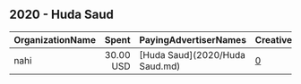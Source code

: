 ## 2020 - Huda Saud 
|OrganizationName|Spent|PayingAdvertiserNames|CreativeUrls|Impressions|Genders|AgeBrackets|CountryCodes|BillingAddresses|CandidateBallotInformation|
|:---|---:|:---|:---|---:|:---|:---|:---|:---|:---|
|nahi|30.00 USD|[Huda Saud](2020/Huda Saud.md)|[0](https://www.snap.com/political-ads/asset/812253d85d31ef5a4f17cc42b349949428ade91c79578eac5c21c6199d9b4ee9?mediaType=mp4)|26,527|FEMALE||kuwait|"street 118,fahad alahmad,00965,KW"||
